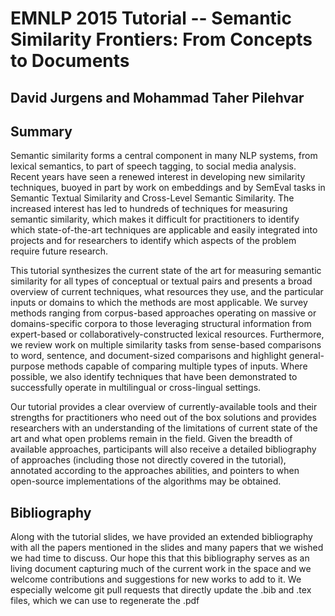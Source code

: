 # EMNLP 2015 Tutorial -- Semantic Similarity Frontiers: From Concepts to Documents

## David Jurgens and Mohammad Taher Pilehvar

## Summary

Semantic similarity forms a central component in many NLP systems, from lexical
semantics, to part of speech tagging, to social media analysis. Recent years
have seen a renewed interest in developing new similarity techniques, buoyed in
part by work on embeddings and by SemEval tasks in Semantic Textual Similarity
and Cross-Level Semantic Similarity. The increased interest has led to hundreds
of techniques for measuring semantic similarity, which makes it difficult for
practitioners to identify which state-of-the-art techniques are applicable and
easily integrated into projects and for researchers to identify which aspects of
the problem require future research.

This tutorial synthesizes the current state of the art for measuring semantic
similarity for all types of conceptual or textual pairs and presents a broad
overview of current techniques, what resources they use, and the particular
inputs or domains to which the methods are most applicable. We survey methods
ranging from corpus-based approaches operating on massive or domains-specific
corpora to those leveraging structural information from expert-based or
collaboratively-constructed lexical resources. Furthermore, we review work on
multiple similarity tasks from sense-based comparisons to word, sentence, and
document-sized comparisons and highlight general-purpose methods capable of
comparing multiple types of inputs. Where possible, we also identify techniques
that have been demonstrated to successfully operate in multilingual or
cross-lingual settings.

Our tutorial provides a clear overview of currently-available tools and their
strengths for practitioners who need out of the box solutions and provides
researchers with an understanding of the limitations of current state of the art
and what open problems remain in the field. Given the breadth of available
approaches, participants will also receive a detailed bibliography of approaches
(including those not directly covered in the tutorial), annotated according to
the approaches abilities, and pointers to when open-source implementations of
the algorithms may be obtained.

## Bibliography

Along with the tutorial slides, we have provided an extended bibliography with
all the papers mentioned in the slides and many papers that we wished we had
time to discuss.  Our hope this that this bibliography serves as an living
document capturing much of the current work in the space and we welcome
contributions and suggestions for new works to add to it.  We especially welcome
git pull requests that directly update the .bib and .tex files, which we can use
to regenerate the .pdf
